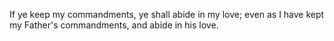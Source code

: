 If ye keep my commandments, ye shall abide in my love; even as I have kept my Father's commandments, and abide in his love.
